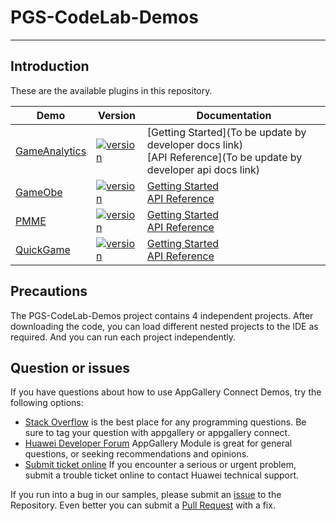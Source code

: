 # PGS-CodeLab-Demos
***
## Introduction
These are the available plugins in this repository.

| Demo | Version | Documentation |
|--------|-----|-----|
| [GameAnalytics](./GameAnalytics) | [![version](https://img.shields.io/badge/Release-1.1.1.300-yellow)](./GameAnalytics) | [Getting Started](To be update by developer docs link) <br/> [API Reference](To be update by developer  api docs link) |
| [GameObe](./GameObe) | [![version](https://img.shields.io/badge/Release-1.1.8.300-yellow)](./GameObe) | [Getting Started](https://developer.huawei.com/consumer/cn/doc/development/AppGallery-connect-Guides/gameobe-introduction-0000001185429290) <br/> [API Reference](https://developer.huawei.com/consumer/cn/doc/development/AppGallery-connect-References/gameobe-overview-js-0000001237750607) |
| [PMME](./PMME) | [![version](https://img.shields.io/badge/Release-1.4.1.302-yellow)](./PMME) | [Getting Started](https://developer.huawei.com/consumer/cn/doc/development/AppGallery-connect-Guides/gamemme-introduction-0000001226565909) <br/> [API Reference](https://developer.huawei.com/consumer/cn/doc/development/AppGallery-connect-References/packagesummary-0000001255650673) |
| [QuickGame](./QuickGame) | [![version](https://img.shields.io/badge/Release-1.1.0.1-yellow)](./QuickGame) | [Getting Started](https://developer.huawei.com/consumer/cn/doc/development/quickApp-Guides/quickgame-doc-introduction-0000001073124845) <br/> [API Reference](https://developer.huawei.com/consumer/cn/doc/development/quickApp-References/quickgame-api-canvas-0000001083746126) |
## Precautions
The PGS-CodeLab-Demos project contains 4 independent projects. After downloading the code, you can load different nested projects to the IDE as required. And you can run each project independently.

## Question or issues
If you have questions about how to use AppGallery Connect Demos, try the following options:  
* [Stack Overflow](https://stackoverflow.com/questions/tagged/appgallery) is the best place for any programming questions. Be sure to tag your question with appgallery or appgallery connect.  
* [Huawei Developer Forum](https://forums.developer.huawei.com/forumPortal/en/home?fid=0101188387844930001) AppGallery Module is great for general questions, or seeking recommendations and opinions.
* [Submit ticket online](https://developer.huawei.com/consumer/en/support/feedback/#/) If you encounter a serious or urgent problem, submit a trouble ticket online to contact Huawei technical support.

If you run into a bug in our samples, please submit an [issue](https://github.com/AppGalleryConnect/agc-GameOBE-demos/issues) to the Repository. Even better you can submit a [Pull Request](https://github.com/AppGalleryConnect/agc-GameOBE-demos/pulls) with a fix.
